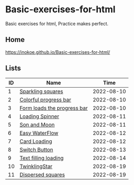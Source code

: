 # Basic-exercises-for-html
Basic exercises for html, Practice makes perfect.
## Home
https://inokoe.github.io/Basic-exercises-for-html/
## Lists
| ID  | Name                                                                                                                  | Time       |
| --- | --------------------------------------------------------------------------------------------------------------------- | ---------- |
| 1   | [Sparkling squares](https://inokoe.github.io/Basic-exercises-for-html/Sparkling%20squares/)                           | 2022-08-10 |
| 2   | [Colorful progress bar](https://inokoe.github.io/Basic-exercises-for-html/Colorful%20progress%20bar/)                 | 2022-08-10 |
| 3   | [Form loads the progress bar](https://inokoe.github.io/Basic-exercises-for-html/Form%20loads%20the%20progress%20bar/) | 2022-08-10 |
| 4   | [Loading Spinner](https://inokoe.github.io/Basic-exercises-for-html/Loading%20Spinner)                                | 2022-08-11 |
| 5   | [Son and Moon](https://inokoe.github.io/Basic-exercises-for-html/Sun%20and%20Moon)                                    | 2022-08-11 |
| 6   | [Easy WaterFlow](https://inokoe.github.io/Basic-exercises-for-html/Easy%20WaterFlow)                                  | 2022-08-12 |
| 7   | [Card Loading](https://inokoe.github.io/Basic-exercises-for-html/Card%20Loading)                                      | 2022-08-12 |
| 8   | [Switch Button](https://inokoe.github.io/Basic-exercises-for-html/Switch%20Button)                                    | 2022-08-13 |
| 9   | [Text filling loading](https://inokoe.github.io/Basic-exercises-for-html/Text%20filling%20loading)                    | 2022-08-14 |
| 10  | [TwinklingStar](https://inokoe.github.io/Basic-exercises-for-html/TwinklingStar)                                      | 2022-08-19 |
| 11  | [Dispersed squares](https://inokoe.github.io/Basic-exercises-for-html/Dispersed%20squares)                            | 2022-08-19 |